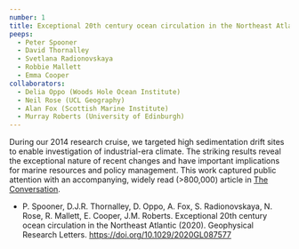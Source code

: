 ```yaml
---
number: 1
title: Exceptional 20th century ocean circulation in the Northeast Atlantic
peeps:
  - Peter Spooner
  - David Thornalley
  - Svetlana Radionovskaya
  - Robbie Mallett
  - Emma Cooper
collaborators:
  - Delia Oppo (Woods Hole Ocean Institute)
  - Neil Rose (UCL Geography)
  - Alan Fox (Scottish Marine Institute)
  - Murray Roberts (University of Edinburgh)
---
```


During our 2014 research cruise, we targeted high sedimentation drift sites to enable investigation of industrial-era climate. The striking results reveal the exceptional nature of recent changes and have important implications for marine resources and policy management. This work captured public attention with an accompanying, widely read (>800,000) article in [The Conversation](https://theconversation.com/seabed-fossils-show-the-ocean-is-undergoing-a-change-not-seen-for-10-000-years-136804).

- P. Spooner, D.J.R. Thornalley, D. Oppo, A. Fox, S. Radionovskaya, N. Rose, R. Mallett, E. Cooper, J.M. Roberts. Exceptional 20th century ocean circulation in the Northeast Atlantic (2020). Geophysical Research Letters. <https://doi.org/10.1029/2020GL087577>